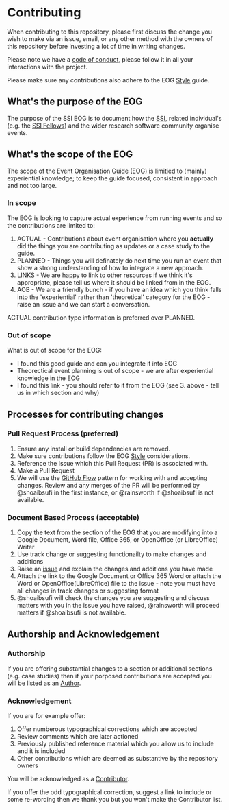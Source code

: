 # Contributing
When contributing to this repository, please first discuss the change you wish to make via an issue, email, or any other method with the owners of this repository before investing a lot of time in writing changes. 

Please note we have a [code of conduct](https://github.com/softwaresaved/event-organisation-guide/blob/master/CODE_OF_CONDUCT.md), please follow it in all your interactions with the project.

Please make sure any contributions also adhere to the EOG [Style](https://github.com/softwaresaved/event-organisation-guide/blob/master/STYLE.md) guide. 

## What's the purpose of the EOG
The purpose of the SSI EOG is to document how the [SSI](https://www.software.ac.uk), related individual's (e.g. the [SSI Fellows](https://www.software.ac.uk/about/fellows)) and the wider research software community organise events.

## What's the scope of the EOG
The scope of the Event Organisation Guide (EOG) is limitied to (mainly) experiential knowledge; to keep the guide focused, consistent in approach and not too large. 

### In scope 
The EOG is looking to capture actual experience from running events and so the contributions are limited to:

1. ACTUAL - Contributions about event organisation where you **actually** did the things you are contributing as updates or a case study to the guide.
2. PLANNED - Things you will definately do next time you run an event that show a strong understanding of how to integrate a new approach.
3. LINKS - We are happy to link to other resources if we think it's appropriate, please tell us where it should be linked from in the EOG.
4. AOB - We are a friendly bunch - if you have an idea which you think falls into the 'experiential' rather than 'theoretical' category for the EOG - raise an issue and we can start a conversation.

ACTUAL contribution type information is preferred over PLANNED.

### Out of scope
What is out of scope for the EOG:

+ I found this good guide and can you integrate it into EOG
+ Theorectical event planning is out of scope - we are after experiential knowledge in the EOG
+ I found this link - you should refer to it from the EOG (see 3. above - tell us in which section and why)

## Processes for contributing changes

### Pull Request Process (preferred)
1. Ensure any install or build dependencies are removed.
2. Make sure contributions follow the EOG [Style](https://github.com/softwaresaved/event-organisation-guide/blob/master/STYLE.md) considerations.
3. Reference the Issue which this Pull Request (PR) is associated with.
4. Make a Pull Request
5. We will use the [GitHub Flow](https://guides.github.com/introduction/flow/) pattern for working with and accepting changes. Review and any merges of the PR will be performed by @shoaibsufi in the first instance, or @rainsworth if @shoaibsufi is not available.

### Document Based Process (acceptable)
1. Copy the text from the section of the EOG that you are modifying into a Google Document, Word file, Office 365, or OpenOffice (or LibreOffice) Writer
2. Use track change or suggesting functionailty to make changes and additions
3. Raise an [issue](https://github.com/softwaresaved/event-organisation-guide/issues) and explain the changes and additions you have made
4. Attach the link to the Google Document or Office 365 Word or attach the Word or OpenOffice(LibreOffice) file to the issue - note you must have all changes in track changes or suggesting format
5. @shoaibsufi will check the changes you are suggesting and discuss matters with you in the issue you have raised, @rainsworth will proceed matters if @shoaibsufi is not available.

## Authorship and Acknowledgement

### Authorship
If you are offering substantial changes to a section or additional sections (e.g. case studies) then if your porposed contributions are accepted you will be listed as an [Author](https://github.com/softwaresaved/event-organisation-guide/blob/master/docs/eog/authors.rst).

### Acknowledgement
If you are for example offer:

1. Offer numberous typographical corrections which are accepted
2. Review comments which are later actioned
3. Previously published reference material which you allow us to include and it is included
4. Other contributions which are deemed as substantive by the repository owners

You will be acknowledged as a [Contributor](https://github.com/softwaresaved/event-organisation-guide/blob/master/docs/eog/authors.rst).

If you offer the odd typographical correction, suggest a link to include or some re-wording then we thank you but you won't make the Contributor list.
